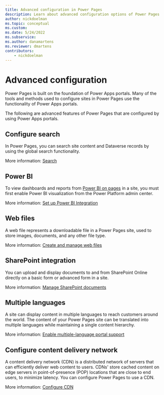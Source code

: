 ```yaml
---
title: Advanced configuration in Power Pages
description: Learn about advanced configuration options of Power Pages.
author: nickdoelman
ms.topic: conceptual
ms.custom: 
ms.date: 5/24/2022
ms.subservice:
ms.author: danamartens
ms.reviewer: dmartens
contributors:
    - nickdoelman
---
```


# Advanced configuration

Power Pages is built on the foundation of Power Apps portals. Many of the tools and methods used to configure sites in Power Pages use the functionality of Power Apps portals. 

The following are advanced features of Power Pages that are configured by using Power Apps portals.

## Configure search

In Power Pages, you can search site content and Dataverse records by using the global search functionality.

More information: [Search](/powerapps/maker/portals/configure/search)

## Power BI

To view dashboards and reports from [Power BI on pages](../getting-started/add-power-bi.md) in a site, you must first enable Power BI visualization from the Power Platform admin center.

More information: [Set up Power BI Integration](/powerapps/maker/portals/admin/set-up-power-bi-integration)

## Web files

A web file represents a downloadable file in a Power Pages site, used to store images, documents, and any other file type.

More information: [Create and manage web files](/powerapps/maker/portals/configure/web-files)

## SharePoint integration

You can upload and display documents to and from SharePoint Online directly on a basic form or advanced form in a site. 

More information: [Manage SharePoint documents](/powerapps/maker/portals/manage-sharepoint-documents)

## Multiple languages

A site can display content in multiple languages to reach customers around the world. The content of your Power Pages site can be translated into multiple languages while maintaining a single content hierarchy.

More information: [Enable multiple-language portal support](/powerapps/maker/portals/configure/enable-multiple-language-support)

## Configure content delivery network

A content delivery network (CDN) is a distributed network of servers that can efficiently deliver web content to users. CDNs' store cached content on edge servers in point-of-presence (POP) locations that are close to end users, to minimize latency. You can configure Power Pages to use a CDN. 

More information: [Configure CDN](/power-apps/maker/portals/configure/configure-cdn)
